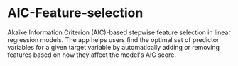 # AIC-Feature-selection
Akaike Information Criterion (AIC)-based stepwise feature selection in linear regression models. The app helps users find the optimal set of predictor variables for a given target variable by automatically adding or removing features based on how they affect the model's AIC score.
